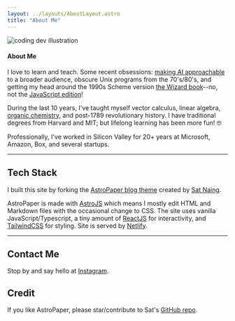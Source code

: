 ```yaml
---
layout: ../layouts/AboutLayout.astro
title: "About Me"
---
```


<div>
  <img src="/assets/dev.svg" class="sm:w-1/2 mx-auto" alt="coding dev illustration">
</div>

<h4 class="text-2xl tracking-wider sm:text-3xl">About Me
</h4>

I love to learn and teach. Some recent obsessions: <a href="/tags/podcast">making AI approachable</a> to a broader audience, obscure Unix programs from the 70's/80's, and getting my head around the 1990s Scheme version [the Wizard book](https://en.wikipedia.org/wiki/Structure_and_Interpretation_of_Computer_Programs)--no, not the [JavaScript edition](https://mitpress.mit.edu/9780262543231/structure-and-interpretation-of-computer-programs/)!

During the last 10 years, I've taught myself vector calculus, linear algebra, [organic chemistry](https://www.instagram.com/dailymolecule), and post-1789 revolutionary history. I have traditional degrees from Harvard and MIT; but lifelong learning has been more fun! 🤓 

Professionally, I've worked in Silicon Valley for 20+ years at Microsoft, Amazon, Box, and several startups.

<Hr />

## Tech Stack

I built this site by forking the [AstroPaper blog theme](https://github.com/satnaing/astro-paper) created by [Sat Naing](https://github.com/satnaing). 

AstroPaper is made with [AstroJS](https://astro.build) which means I mostly edit HTML and Markdown files with the occasional change to CSS. The site uses vanilla JavaScript/Typescript, a tiny amount of [ReactJS](https://react.dev) for interactivity, and [TailwindCSS](https://tailwindcss.com) for styling. Site is served by [Netlify](https://en.wikipedia.org/wiki/Netlify).

<!---
### Cool AstroPaper Features

- Simple, stylish design
- Fully responsive and accessible
- Super-fast search that allows fuzzy matching
- Light & dark modes
- Loads and runs quickly because AstroJS primarily ships HTML+CSS with virtually no client-side Javascript
--->
<Hr />

## Contact Me
Stop by and say hello at [Instagram](https://www.instagram.com/dailymolecule/).

## Credit
If you like AstroPaper, please star/contribute to Sat's [GitHub repo](https://github.com/satnaing/astro-paper).  
